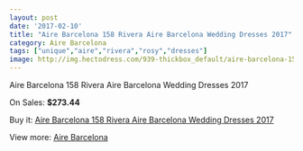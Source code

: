 ```yaml
---
layout: post
date: '2017-02-10'
title: "Aire Barcelona 158 Rivera Aire Barcelona Wedding Dresses 2017"
category: Aire Barcelona
tags: ["unique","aire","rivera","rosy","dresses"]
image: http://img.hectodress.com/939-thickbox_default/aire-barcelona-158-rivera-aire-barcelona-wedding-dresses-2013.jpg
---
```

Aire Barcelona 158 Rivera Aire Barcelona Wedding Dresses 2017

On Sales: **$273.44**
<a href="https://www.hectodress.com/aire-barcelona/609-aire-barcelona-158-rivera-aire-barcelona-wedding-dresses-2013.html"><amp-img layout="responsive" width="600" height="600" src="//img.hectodress.com/939-thickbox_default/aire-barcelona-158-rivera-aire-barcelona-wedding-dresses-2013.jpg" alt="Aire Barcelona 158 Rivera Aire Barcelona Wedding Dresses 2017 0" /></a>
<a href="https://www.hectodress.com/aire-barcelona/609-aire-barcelona-158-rivera-aire-barcelona-wedding-dresses-2013.html"><amp-img layout="responsive" width="600" height="600" src="//img.hectodress.com/940-thickbox_default/aire-barcelona-158-rivera-aire-barcelona-wedding-dresses-2013.jpg" alt="Aire Barcelona 158 Rivera Aire Barcelona Wedding Dresses 2017 1" /></a>

Buy it: [Aire Barcelona 158 Rivera Aire Barcelona Wedding Dresses 2017](https://www.hectodress.com/aire-barcelona/609-aire-barcelona-158-rivera-aire-barcelona-wedding-dresses-2013.html "Aire Barcelona 158 Rivera Aire Barcelona Wedding Dresses 2017")

View more: [Aire Barcelona](https://www.hectodress.com/7-aire-barcelona "Aire Barcelona")